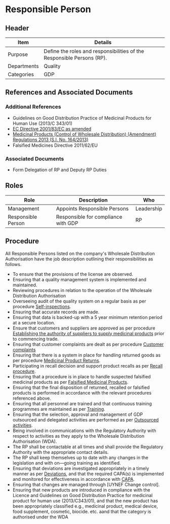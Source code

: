 # Responsible Person

## Header

Item    |   Details
----    |   ----
Purpose | Deﬁne the roles and responsibilities of the Responsible Persons (RP).
Departments | Quality
Categories    | GDP

## References and Associated Documents

### Additional References

* Guidelines on Good Distribution Practice of Medicinal Products for Human Use (2013/C 343/01)
* [EC Directive 2001/83/EC as amended][EC 2001/83/EC]
* [Medicinal Products (Control of Wholesale Distribution) (Amendment) Regulations 2013 (S.I. No. 164/2013)](http://www.irishstatutebook.ie/eli/2013/si/164/made/en/print)
* Falsiﬁed Medicines Directive 2011/62/EU

### Associated Documents

* Form Delegation of RP and Deputy RP Duties

## Roles

Role        |   Description    |   Who
------      |   --------       |  ----
Management  |  Appoints Responsible Persons | Leadership
Responsible Person  | Responsible for compliance with GDP | RP 


## Procedure

All Responsible Persons listed on the company's Wholesale Distribution Authorisation have the job description outlining their responsibilities as follows.

* To ensure that the provisions of the license are observed.
* Ensuring that a quality management system is implemented and maintained.
* Reviewing procedures in relation to the operation of the Wholesale Distribution Authorisation
* Overseeing audit of the quality system on a regular basis as per procedure [Self-inspections][GMQHI].
* Ensuring that accurate records are made.
* Ensuring that data is backed-up with a 5 year minimum retention period at a secure location.
* Ensure that customers and suppliers are approved as per procedure [Establishing the authority of suppliers to supply medicinal products][AGTXC] prior to commencing trade.
* Ensuring that customer complaints are dealt as per procedure [Customer complaints][ZIWKI]
* Ensuring that there is a system in place for handling returned goods as per procedure [Medicinal Product Returns][BMAXZ].
* Participating in recall decision and support product recalls as per [Recall procedure][VOZWP].
* Ensuring that a procedure is in place to handle suspected falsified medicinal products as per [Falsified Medicinal Products][VTOMR].
* Ensuring that the final disposition of returned, recalled or falsified products is performed in accordance with the relevant procedures referenced above.
* Ensuring that all personnel are trained and that continuous training programmes are maintained as per [Training][ZWJPR].
* Ensuring that the selection, approval and management of GDP outsourced and delegated activities are performed as per [Outsourced activities][HBQIN].
* Being involved in communications with the Regulatory Authority with respect to activities as they apply to the Wholesale Distribution Authorisation (WDA).
* The RP shall be contactable at all times and shall provide the Regulatory Authority with the appropriate contact details.
* The RP shall keep themselves up to date with any changes in the legislation and with on—going training as identified.
* Ensuring that deviations are investigated appropriately in a timely manner as per [Deviations][XCEUG], and that the required CAPA(s) is implemented and monitored for effectiveness in accordance with [CAPA][YUISV].
* Ensuring that changes are managed through [UYNEF Change control].
* Ensuring that new products are introduced in compliance with the Licence and Guidelines on Good Distribution Practice for medicinal product for human use (2013/C343/01), and that the new product has been appropriately classified e.g., medicinal product, medical device, food supplement, cosmetic, biocide. etc. aand that the category is authorised under the WDA

[EC 2001/83/EC]: https://eur-lex.europa.eu/LexUriServ/LexUriServ.do?uri=OJ:C:2013:343:0001:0014:EN:PDF
[AMXWS]: /procedures/Procedure_GDP_AMXWS_Management_of_Standard_Operating_Procedures.md
[XIDEX]: /procedures/Procedure_GDP_XIDEX_Responsible_Person.md
[BWRPX]: /procedures/Procedure_GDP_BWRPX_Documentation_Control.md
[XCEUG]: /procedures/Procedure_GDP_XCEUG_Deviations.md
[UYNEF]: /procedures/Procedure_GDP_UYNEF_Change_control.md
[OZCFN]: /procedures/Procedure_GDP_OZCFN_Management_review_and_monitoring.md
[LBHIY]: /procedures/Procedure_GDP_LBHIY_Quality_Risk_Management.md
[ZWJPR]: /procedures/Procedure_GDP_ZWJPR_Training.md
[VQICE]: /procedures/Procedure_GDP_VQICE_Receipt_of_medicinal_products.md
[AGTXC]: /procedures/Procedure_GDP_AGTXC_Establishing_the_authority_of_suppliers_to_supply_medicinal_products.md
[ZIWKI]: /procedures/Procedure_GDP_ZIWKI_Customer_complaints.md
[VOZWP]: /procedures/Procedure_GDP_VOZWP_Recall_procedure.md
[HBQIN]: /procedures/Procedure_GDP_HBQIN_Outsourced_activities.md
[GMQHI]: /procedures/Procedure_GDP_GMQHI_Self-inspections.md
[VTOMR]: /procedures/Procedure_GDP_VTOMR_Falsified_Medicinal_Products.md
[GGNHM]: /procedures/Procedure_GDP_GGNHM_Reporting_of_Adverse_Events.md
[BMAXZ]: /procedures/Procedure_GDP_BMAXZ_Medicinal_Product_Returns.md
[YUISV]: /procedures/Procedure_GDP_YUISV_CAPA.md
[QEAIC]: /procedures/Document_QEAIC_Glossary.md